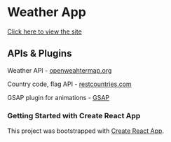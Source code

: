 # Weather App

<a href="https://hollyefig.github.io/weather/">Click here to view the site</a>

## APIs & Plugins

Weather API - <a href="https://openweathermap.org/api/one-call-3?">openweahtermap.org</a>

Country code, flag API - <a href="https://restcountries.com/">restcountries.com</a>

GSAP plugin for animations - <a href="https://gsap.com/">GSAP</a>

<!-- ? Link to repo https://github.com/hollyefig/weather -->

<!-- ? API Doc for weather https://openweathermap.org/api/one-call-3?  -->

<!-- ? API doc for country code refs https://restcountries.com/ -->

### Getting Started with Create React App

This project was bootstrapped with [Create React App](https://github.com/facebook/create-react-app).
